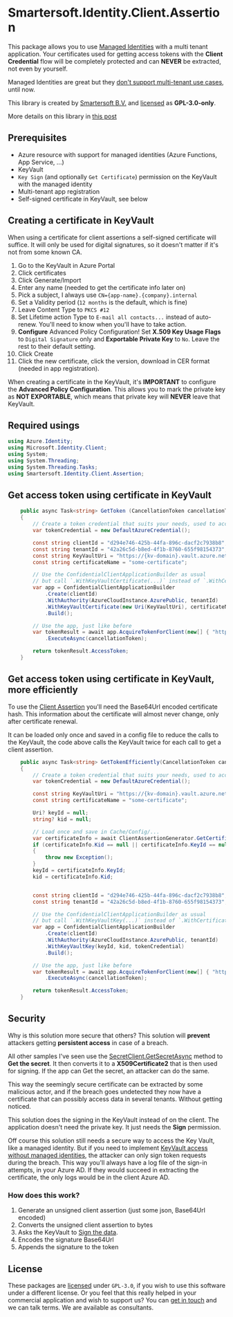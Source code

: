 # Smartersoft.Identity.Client.Assertion

This package allows you to use [Managed Identities](https://docs.microsoft.com/en-us/azure/active-directory/managed-identities-azure-resources/overview)
with a multi tenant application. Your certificates used for getting access tokens with the **Client Credential** flow will be completely protected and can **NEVER** be extracted, not even by yourself.

Managed Identities are great but they [don't support multi-tenant use cases](https://docs.microsoft.com/en-us/azure/active-directory/managed-identities-azure-resources/managed-identities-faq#can-i-use-a-managed-identity-to-access-a-resource-in-a-different-directorytenant), until now.

This library is created by [Smartersoft B.V.](https://smartersoft.nl) and [licensed](../LICENSE.txt) as **GPL-3.0-only**.

More details on this library in [this post](https://svrooij.io/2022/01/20/secure-multi-tenant-app/#post)

## Prerequisites

- Azure resource with support for managed identities (Azure Functions, App Service, ...)
- KeyVault
- `Key Sign` (and optionally `Get Certificate`) permission on the KeyVault with the managed identity
- Multi-tenant app registration
- Self-signed certificate in KeyVault, see below

## Creating a certificate in KeyVault

When using a certificate for client assertions a self-signed certificate will suffice. It will only be used for digital signatures, so it doesn't matter if it's not from some known CA.

1. Go to the KeyVault in Azure Portal
2. Click certificates
3. Click Generate/Import
4. Enter any name (needed to get the certificate info later on)
5. Pick a subject, I always use `CN={app-name}.{company}.internal`
6. Set a Validity period (`12 months` is the default, which is fine)
7. Leave Content Type to `PKCS #12`
8. Set Lifetime action Type to `E-mail all contacts...` instead of auto-renew. You'll need to know when you'll have to take action.
9. **Configure** Advanced Policy Configuration! Set **X.509 Key Usage Flags** to `Digital Signature` only and **Exportable Private Key** to `No`. Leave the rest to their default setting.
10. Click Create
11. Click the new certificate, click the version, download in CER format (needed in app registration).

When creating a certificate in the KeyVault, it's **IMPORTANT** to configure the **Advanced Policy Configuration**.
This allows you to mark the private key as **NOT EXPORTABLE**, which means that private key will **NEVER** leave that KeyVault.

## Required usings

```csharp
using Azure.Identity;
using Microsoft.Identity.Client;
using System;
using System.Threading;
using System.Threading.Tasks;
using Smartersoft.Identity.Client.Assertion;
```

## Get access token using certificate in KeyVault

```csharp
    public async Task<string> GetToken (CancellationToken cancellationToken)
    {
        // Create a token credential that suits your needs, used to access the KeyVault
        var tokenCredential = new DefaultAzureCredential();

        const string clientId = "d294e746-425b-44fa-896c-dacf2c7938b8";
        const string tenantId = "42a26c5d-b8ed-4f1b-8760-655f98154373";
        const string KeyVaultUri = "https://{kv-domain}.vault.azure.net/";
        const string certificateName = "some-certificate";

        // Use the ConfidentialClientApplicationBuilder as usual
        // but call `.WithKeyVaultCertificate(...)` instead of `.WithCertificate(...)`
        var app = ConfidentialClientApplicationBuilder
            .Create(clientId)
            .WithAuthority(AzureCloudInstance.AzurePublic, tenantId)
            .WithKeyVaultCertificate(new Uri(KeyVaultUri), certificateName, tokenCredential)
            .Build();

        // Use the app, just like before
        var tokenResult = await app.AcquireTokenForClient(new[] { "https://graph.microsoft.com/.default" })
            .ExecuteAsync(cancellationToken);

        return tokenResult.AccessToken;
    }
```

## Get access token using certificate in KeyVault, more efficiently

To use the [Client Assertion](https://docs.microsoft.com/en-us/azure/active-directory/develop/msal-net-client-assertions)
you'll need the Base64Url encoded certificate hash. This information about the certificate will almost never change, only after certificate renewal.

It can be loaded only once and saved in a config file to reduce the calls to the KeyVault, the code above calls the KeyVault twice for each call to get a client assertion.

```csharp
    public async Task<string> GetTokenEfficiently(CancellationToken cancellationToken)
    {
        // Create a token credential that suits your needs, used to access the KeyVault
        var tokenCredential = new DefaultAzureCredential();

        const string KeyVaultUri = "https://{kv-domain}.vault.azure.net/";
        const string certificateName = "some-certificate";

        Uri? keyId = null;
        string? kid = null;

        // Load once and save in Cache/Config/...
        var certificateInfo = await ClientAssertionGenerator.GetCertificateInfoFromKeyVault(new Uri(KeyVaultUri), certificateName, tokenCredential, cancellationToken);
        if (certificateInfo.Kid == null || certificateInfo.KeyId == null)
        {
            throw new Exception();
        }
        keyId = certificateInfo.KeyId;
        kid = certificateInfo.Kid;


        const string clientId = "d294e746-425b-44fa-896c-dacf2c7938b8";
        const string tenantId = "42a26c5d-b8ed-4f1b-8760-655f98154373";

        // Use the ConfidentialClientApplicationBuilder as usual
        // but call `.WithKeyVaultKey(...)` instead of `.WithCertificate(...)`
        var app = ConfidentialClientApplicationBuilder
            .Create(clientId)
            .WithAuthority(AzureCloudInstance.AzurePublic, tenantId)
            .WithKeyVaultKey(keyId, kid, tokenCredential)
            .Build();

        // Use the app, just like before
        var tokenResult = await app.AcquireTokenForClient(new[] { "https://graph.microsoft.com/.default" })
            .ExecuteAsync(cancellationToken);

        return tokenResult.AccessToken;
    }
```

## Security

Why is this solution more secure that others?
This solution will **prevent** attackers getting **persistent access** in case of a breach.

All other samples I've seen use the [SecretClient.GetSecretAsync](https://docs.microsoft.com/en-us/dotnet/api/azure.security.keyvault.secrets.secretclient.getsecretasync?view=azure-dotnet) method to **Get the secret**.
It then converts it to a **X509Certificate2** that is then used for signing.
If the app can Get the secret, an attacker can do the same.

This way the seemingly secure certificate can be extracted by some malicious actor, and if the breach goes undetected they now have a certificate that can possibly access data in several tenants. Without getting noticed.

This solution does the signing in the KeyVault instead of on the client. The application doesn't need the private key.
It just needs the **Sign** permission.

Off course this solution still needs a secure way to access the Key Vault, like a managed identity. But if you need to implement [KeyVault access without managed identities](https://svrooij.io/2021/07/20/managed-identity-without-azure/#post), the attacker can only sign token requests during the breach. This way you'll always have a log file of the sign-in attempts, in your Azure AD. If they would succeed in extracting the certificate, the only logs would be in the client Azure AD.

### How does this work?

1. Generate an unsigned client assertion (just some json, Base64Url encoded)
2. Converts the unsigned client assertion to bytes
3. Asks the KeyVault to [Sign the data](https://docs.microsoft.com/en-us/dotnet/api/azure.security.keyvault.keys.cryptography.cryptographyclient.signdata?view=azure-dotnet).
4. Encodes the signature Base64Url
5. Appends the signature to the token

## License

These packages are [licensed](https://github.com/Smartersoft/identity-client-assertion/blob/main/LICENSE.txt) under `GPL-3.0`, if you wish to use this software under a different license. Or you feel that this really helped in your commercial application and wish to support us? You can [get in touch](https://smartersoft.nl/#contact) and we can talk terms. We are available as consultants.
